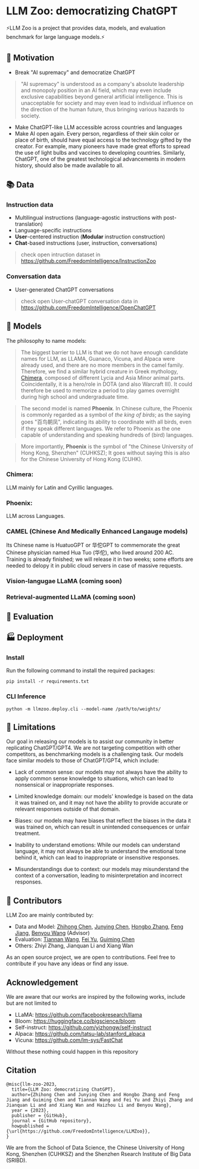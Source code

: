 # LLM Zoo: democratizing ChatGPT

⚡LLM Zoo is a project that provides data, models, and evaluation benchmark for large language models.⚡

## 🤔 Motivation 

- Break  "AI supremacy"  and democratize ChatGPT
> "AI supremacy" is understood as a company's absolute leadership and monopoly position in an AI field, which may even include exclusive capabilities beyond general artificial intelligence. This is unacceptable for society and may even lead to individual influence on the direction of the human future, thus bringing various hazards to society.
- Make ChatGPT-like LLM accessible across countries and languages
- Make AI open again. Every person, regardless of their skin color or place of birth, should have equal access to the technology gifted by the creator. For example, many pioneers have made great efforts to spread the use of light bulbs and vaccines to developing countries. Similarly, ChatGPT, one of the greatest technological advancements in modern history, should also be made available to all.

## 📚 Data
### Instruction data
- Multilingual instructions (language-agostic instructions with post-translation)
- Language-specific instructions
- **User**-centered instruction (**Modular** instruction construction)
- **Chat**-based instructions (user, instruction, conversations)
> check open intruction dataset in https://github.com/FreedomIntelligence/InstructionZoo
### Conversation data
- User-generated ChatGPT conversations
> check open User-chatGPT conversation data in  https://github.com/FreedomIntelligence/OpenChatGPT

## 🐼 Models
The philosophy to name models: 
> The biggest barrier to LLM is that we do not have enough candidate names for LLM, as LLAMA, Guanaco, Vicuna, and Alpaca were already used, and there are no more members in the camel family. Therefore, we find a similar hybrid creature in Greek mythology, [Chimera](https://en.wikipedia.org/wiki/Chimera_(mythology)), composed of different Lycia and Asia Minor animal parts.
Coincidentally, it is a hero/role in DOTA (and also Warcraft III). It could therefore be used to memorize a period to play games overnight during high school and undergraduate time.

> The second model is named **Phoenix**. In Chinese culture, the Phoenix is commonly regarded as a symbol of *the king of birds*; as the saying goes "百鸟朝凤", indicating its ability to coordinate with all birds, even if they speak different languages. We refer to Phoenix as the one capable of understanding and speaking hundreds of (bird) languages.  

> More importantly, **Phoenix** is the symbol of "the Chinese University of Hong Kong, Shenzhen" (CUHKSZ); It goes without saying this is also for the Chinese University of Hong Kong (CUHK).

### Chimera: 

LLM  mainly for Latin and Cyrillic languages.

### Phoenix: 

LLM across Languages.

### CAMEL (Chinese And Medically Enhanced Langauge models)

Its Chinese name is HuatuoGPT or 华佗GPT to commemorate the great Chinese physician named Hua Tuo (华佗), who lived around 200 AC.  Training is already finished; we will release it in two weeks; some efforts are needed to delopy it in public cloud servers in case of massive requests.

### Vision-langugae LLaMA (coming soon)
### Retrieval-augmented LLaMA (coming soon)


## 🧐 Evaluation

## 🏭 Deployment
### Install
Run the following command to install the required packages:
```angular2html
pip install -r requirements.txt
```

### CLI Inference
```angular2html
python -m llmzoo.deploy.cli --model-name /path/to/weights/
```

## 🤖 Limitations

Our goal in releasing our models is to assist our community in better replicating ChatGPT/GPT4. We are not targeting competition with other competitors, as benchmarking models is a challenging task. Our models face similar models to those of ChatGPT/GPT4, which include:

- Lack of common sense: our models may not always have the ability to apply common sense knowledge to situations, which can lead to nonsensical or inappropriate responses.

- Limited knowledge domain: our models' knowledge is based on the data it was trained on, and it may not have the ability to provide accurate or relevant responses outside of that domain.

- Biases: our models may have biases that reflect the biases in the data it was trained on, which can result in unintended consequences or unfair treatment.

- Inability to understand emotions: While our models can understand language, it may not always be able to understand the emotional tone behind it, which can lead to inappropriate or insensitive responses.

- Misunderstandings due to context: our models may misunderstand the context of a conversation, leading to misinterpretation and incorrect responses.


## 🙌 Contributors
LLM Zoo are mainly contributed by:
- Data and Model: [Zhihong Chen](https://zhjohnchan.github.io/), [Junying Chen](), [Hongbo Zhang](), [Feng Jiang](), [Benyou Wang](https://wabyking.github.io/old.html) (Advisor)
- Evaluation: [Tiannan Wang](), [Fei Yu](), [Guiming Chen]()
- Others: Zhiyi Zhang, Jianquan Li and Xiang Wan

As an open source project, we are open to contributions. Feel free to contribute if you have any ideas or find any issue.


## Acknowledgement

We are aware that our works are inspired by the following works, include but are not limited to 
- LLaMA: https://github.com/facebookresearch/llama
- Bloom: https://huggingface.co/bigscience/bloom
- Self-instruct: https://github.com/yizhongw/self-instruct
- Alpaca: https://github.com/tatsu-lab/stanford_alpaca
- Vicuna: https://github.com/lm-sys/FastChat

Without these nothing could happen in this repository

## Citation
```angular2
@misc{llm-zoo-2023,
  title={LLM Zoo: democratizing ChatGPT},
  author={Zhihong Chen and Junying Chen and Hongbo Zhang and Feng Jiang and Guiming Chen and Tiannan Wang and Fei Yu and Zhiyi Zhang and Jianquan Li and and Xiang Wan and Haizhou Li and Benyou Wang},
  year = {2023},
  publisher = {GitHub},
  journal = {GitHub repository},
  howpublished = {\url{https://github.com/FreedomIntelligence/LLMZoo}},
}
```

We are from the School of Data Science, the Chinese University of Hong Kong, Shenzhen (CUHKSZ) and the Shenzhen Rsearch Institute of Big Data (SRIBD).

